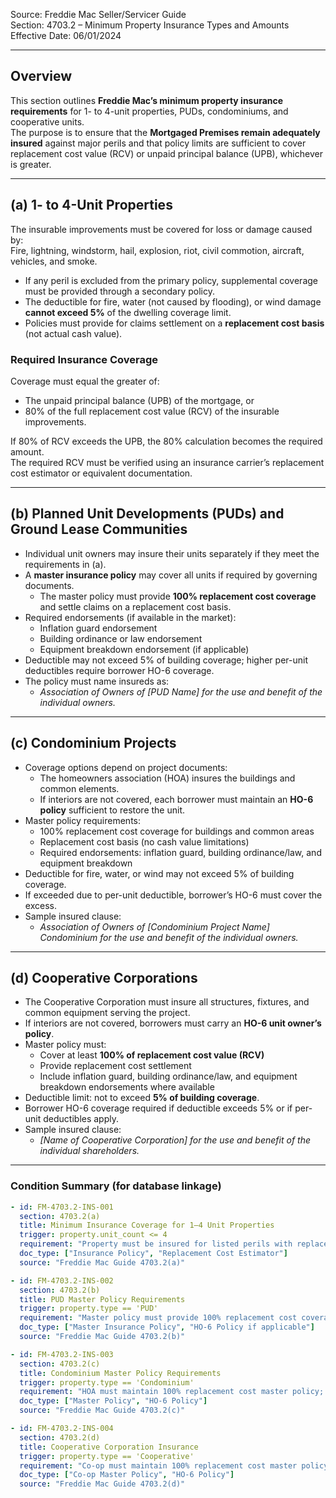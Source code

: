 Source: Freddie Mac Seller/Servicer Guide  
Section: 4703.2 – Minimum Property Insurance Types and Amounts  
Effective Date: 06/01/2024  

---

## Overview
This section outlines **Freddie Mac’s minimum property insurance requirements** for 1- to 4-unit properties, PUDs, condominiums, and cooperative units.  
The purpose is to ensure that the **Mortgaged Premises remain adequately insured** against major perils and that policy limits are sufficient to cover replacement cost value (RCV) or unpaid principal balance (UPB), whichever is greater.

---

## (a) 1- to 4-Unit Properties
The insurable improvements must be covered for loss or damage caused by:  
Fire, lightning, windstorm, hail, explosion, riot, civil commotion, aircraft, vehicles, and smoke.  

- If any peril is excluded from the primary policy, supplemental coverage must be provided through a secondary policy.  
- The deductible for fire, water (not caused by flooding), or wind damage **cannot exceed 5%** of the dwelling coverage limit.  
- Policies must provide for claims settlement on a **replacement cost basis** (not actual cash value).  

### Required Insurance Coverage
Coverage must equal the greater of:  
- The unpaid principal balance (UPB) of the mortgage, or  
- 80% of the full replacement cost value (RCV) of the insurable improvements.  

If 80% of RCV exceeds the UPB, the 80% calculation becomes the required amount.  
The required RCV must be verified using an insurance carrier’s replacement cost estimator or equivalent documentation.

---

## (b) Planned Unit Developments (PUDs) and Ground Lease Communities
- Individual unit owners may insure their units separately if they meet the requirements in (a).  
- A **master insurance policy** may cover all units if required by governing documents.  
  - The master policy must provide **100% replacement cost coverage** and settle claims on a replacement cost basis.  
- Required endorsements (if available in the market):  
  - Inflation guard endorsement  
  - Building ordinance or law endorsement  
  - Equipment breakdown endorsement (if applicable)  
- Deductible may not exceed 5% of building coverage; higher per-unit deductibles require borrower HO-6 coverage.  
- The policy must name insureds as:  
  - *Association of Owners of [PUD Name] for the use and benefit of the individual owners.*

---

## (c) Condominium Projects
- Coverage options depend on project documents:  
  - The homeowners association (HOA) insures the buildings and common elements.  
  - If interiors are not covered, each borrower must maintain an **HO-6 policy** sufficient to restore the unit.  
- Master policy requirements:  
  - 100% replacement cost coverage for buildings and common areas  
  - Replacement cost basis (no cash value limitations)  
  - Required endorsements: inflation guard, building ordinance/law, and equipment breakdown  
- Deductible for fire, water, or wind may not exceed 5% of building coverage.  
- If exceeded due to per-unit deductible, borrower’s HO-6 must cover the excess.  
- Sample insured clause:  
  - *Association of Owners of [Condominium Project Name] Condominium for the use and benefit of the individual owners.*

---

## (d) Cooperative Corporations
- The Cooperative Corporation must insure all structures, fixtures, and common equipment serving the project.  
- If interiors are not covered, borrowers must carry an **HO-6 unit owner’s policy**.  
- Master policy must:  
  - Cover at least **100% of replacement cost value (RCV)**  
  - Provide replacement cost settlement  
  - Include inflation guard, building ordinance/law, and equipment breakdown endorsements where available  
- Deductible limit: not to exceed **5% of building coverage**.  
- Borrower HO-6 coverage required if deductible exceeds 5% or if per-unit deductibles apply.  
- Sample insured clause:  
  - *[Name of Cooperative Corporation] for the use and benefit of the individual shareholders.*

---

### Condition Summary (for database linkage)
```yaml
- id: FM-4703.2-INS-001
  section: 4703.2(a)
  title: Minimum Insurance Coverage for 1–4 Unit Properties
  trigger: property.unit_count <= 4
  requirement: "Property must be insured for listed perils with replacement cost coverage not less than greater of UPB or 80% RCV."
  doc_type: ["Insurance Policy", "Replacement Cost Estimator"]
  source: "Freddie Mac Guide 4703.2(a)"

- id: FM-4703.2-INS-002
  section: 4703.2(b)
  title: PUD Master Policy Requirements
  trigger: property.type == 'PUD'
  requirement: "Master policy must provide 100% replacement cost coverage; deductible ≤ 5%; endorsements as required."
  doc_type: ["Master Insurance Policy", "HO-6 Policy if applicable"]
  source: "Freddie Mac Guide 4703.2(b)"

- id: FM-4703.2-INS-003
  section: 4703.2(c)
  title: Condominium Master Policy Requirements
  trigger: property.type == 'Condominium'
  requirement: "HOA must maintain 100% replacement cost master policy; deductible ≤ 5%; unit owner must have HO-6 if interior not covered."
  doc_type: ["Master Policy", "HO-6 Policy"]
  source: "Freddie Mac Guide 4703.2(c)"

- id: FM-4703.2-INS-004
  section: 4703.2(d)
  title: Cooperative Corporation Insurance
  trigger: property.type == 'Cooperative'
  requirement: "Co-op must maintain 100% replacement cost master policy; borrower must maintain HO-6 if interiors not covered."
  doc_type: ["Co-op Master Policy", "HO-6 Policy"]
  source: "Freddie Mac Guide 4703.2(d)"

